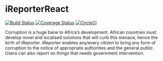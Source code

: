 # iReporterReact

[![Build Status](https://travis-ci.org/shaolinmkz/iReporterReact.svg?branch=develop)](https://travis-ci.org/shaolinmkz/iReporterReact) [![Coverage Status](https://coveralls.io/repos/github/shaolinmkz/iReporterReact/badge.svg?branch=develop)](https://coveralls.io/github/shaolinmkz/iReporterReact?branch=develop) [![CircleCI](https://circleci.com/gh/shaolinmkz/iReporterReact/tree/develop.svg?style=svg)](https://circleci.com/gh/shaolinmkz/iReporterReact/tree/develop)

Corruption is a huge bane to Africa’s development. African countries must develop novel and localised solutions that will curb this menace, hence the birth of iReporter. iReporter enables any/every citizen to bring any form of corruption to the notice of appropriate authorities and the general public. Users can also report on things that needs government intervention.
